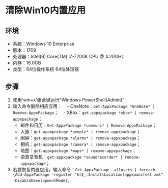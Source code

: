 # 清除Win10内置应用
## 环境
- 系统：Windows 10 Enterprise
- 版本：1709
- 处理器：Intel(R) Core(TM) i7-7700K CPU @ 4.20GHz
- 内存：16.0GB
- 类型：64位操作系统 64位处理器
## 步骤
1. 使用'win+x'组合键运行"Windows PowerShell(Admin)";
2. 输入命令删除相应应用：
    - OneNote：`Get-AppxPackage *OneNote* | Remove-AppxPackage`；
    - XBox：`get-appxpackage *xbox* | remove-appxpackage`；
    - 邮件和日历：`Get-AppxPackage *communi* | Remove-AppxPackage`；
    - 人脉：`get-appxpackage *people* | remove-appxpackage`；
    - 闹钟：`get-appxpackage *alarms* | remove-appxpackage`；
    - 相机：`get-appxpackage *camera* | remove-appxpackage`；
    - 地图：`get-appxpackage *maps* | remove-appxpackage`；
    - 语音录音机：`get-appxpackage *soundrecorder* | remove-appxpackage`；
3. 若要恢复内置应用，输入命令：`Get-AppxPackage -allusers | foreach {Add-AppxPackage -register "$($_.InstallLocation)appxmanifest.xml" -DisableDevelopmentMode}`。
